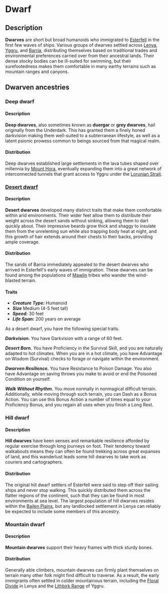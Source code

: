 # Dwarf

## Description

**Dwarves** are short but broad humanoids who immigrated to [Esterfell](../../mote/esterfell) in the first few waves of ships. Various groups of dwarves settled across [Lenya](../../mote/esterfell/lenya), [Yggru](../../mote/esterfell/yggru), and [Barria](../../mote/esterfell/barria), distributing themselves based on traditional trades and environmental preferences carried over from their ancestral lands. Their dense stocky bodies can be ill-suited for swimming, but their surefootedness makes them comfortable in many earthy terrains such as mountain ranges and canyons.

## Dwarven ancestries

### Deep dwarf

#### Description

**Deep dwarves**, also sometimes known as **duergar** or **grey dwarves**, hail originally from the Underdark. This has granted them a finely honed darkvision making them well-suited to a subterranean lifestyle, as well as a latent psionic prowess common to beings sourced from that magical realm.

#### Distribution

Deep dwarves established large settlements in the lava tubes shaped over millennia by [Mount Hora](../../mote/esterfell/lenya/mount-hora), eventually expanding them into a great network of interconnected tunnels that grant access to Yggru under the [Lorunian Strait](../../mote/esterfell/oceans/lorunian-strait).

### [Desert dwarf](https://github.com/mpanighetti/dnd5e-species/tree/main/humanoids/desert-dwarf.md)

#### Description

**Desert dwarves** developed many distinct traits that make them comfortable within arid environments. Their wider feet allow them to distribute their weight across the desert sands without sinking, allowing them to dart quickly about. Their impressive beards grow thick and shaggy to insulate them from the unrelenting sun while also trapping body heat at night, and this growth of hair extends around their chests to their backs, providing ample coverage.

#### Distribution

The sands of Barria immediately appealed to the desert dwarves who arrived in Esterfell's early waves of immigration. These dwarves can be found among the populations of [Mawlin](../../societies/mawlin) tribes who wander the wind-blasted terrain.

#### Traits

- _**Creature Type:**_ Humanoid
- _**Size**_ Medium (4-5 feet tall)
- _**Speed:**_ 30 feet
- _**Life Span:**_ 200 years on average

As a desert dwarf, you have the following special traits.

_**Darkvision.**_ You have Darkvision with a range of 60 feet.

_**Desert Born.**_ You have Proficiency in the Survival Skill, and you are naturally adapted to hot climates. When you are in a hot climate, you have Advantage on Wisdom (Survival) checks to forage or navigate within the environment.

_**Dwarven Resilience.**_ You have Resistance to Poison Damage. You also have Advantage on saving throws you make to avoid or end the Poisoned Condition on yourself.

_**Walk Without Rhythm.**_ You move normally in nonmagical difficult terrain. Additionally, while moving through such terrain, you can Dash as a Bonus Action. You can use this Bonus Action a number of times equal to your Proficiency Bonus, and you regain all uses when you finish a Long Rest.

### Hill dwarf

#### Description

**Hill dwarves** have keen senses and remarkable resilience afforded by regular exercise through long journeys on foot. Their tendency toward walkabouts means they can often be found trekking across great expanses of land, and this wanderlust leads some hill dwarves to take work as couriers and cartographers.

#### Distribution

The original hill dwarf settlers of Esterfell were said to step off their sailing ships and never stop walking. This quickly distributed them across the flatter regions of the continent, such that they can be found in most environments at sea level. The largest population of hill dwarves resides within the [Bailen Plains](../../mote/esterfell/lenya/bailen-plains), but any landlocked settlement in Lenya can reliably be expected to include some members of this ancestry.

### Mountain dwarf

#### Description

**Mountain dwarves** support their heavy frames with thick sturdy bones.

#### Distribution

Generally able climbers, mountain dwarves can firmly plant themselves on terrain many other folk might find difficult to traverse. As a result, the early immigrants often settled in colder mountainous terrain, including the [Floral Divide](../../mote/esterfell/lenya/floral-divide) in Lenya and the [Lithbirk Range](../../mote/esterfell/yggru/lithbirk-range) of Yggru.
